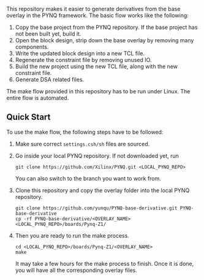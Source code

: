 This repository makes it easier to generate derivatives from the base overlay 
in the PYNQ framework. The basic flow works like the following:

1. Copy the base project from the PYNQ repository. If the base project has not been built yet, build it.
2. Open the block design, strip down the base overlay by removing many components.
3. Write the updated block design into a new TCL file.
4. Regenerate the constraint file by removing unused IO.
5. Build the new project using the new TCL file, along with the new constraint file.
6. Generate DSA related files.

The make flow provided in this repository has to be run under Linux. 
The entire flow is automated.

## Quick Start

To use the make flow, the following steps have to be followed:

1. Make sure correct `settings.csh/sh` files are sourced. 
2. Go inside your local PYNQ repository. If not downloaded yet, run

	```shell
	git clone https://github.com/Xilinx/PYNQ.git <LOCAL_PYNQ_REPO>
	```

	You can also switch to the branch you want to work from. 

3. Clone this repository and copy the overlay folder into the local PYNQ repository.

    ```shell
	git clone https://github.com/yunqu/PYNQ-base-derivative.git PYNQ-base-derivative
	cp -rf PYNQ-base-derivative/<OVERLAY_NAME> <LOCAL_PYNQ_REPO>/boards/Pynq-Z1/
    ```

4. Then you are ready to run the make process.

	```shell
	cd <LOCAL_PYNQ_REPO>/boards/Pynq-Z1/<OVERLAY_NAME>
	make
	```

	It may take a few hours for the make process to finish. Once it is done,
	you will have all the corresponding overlay files.